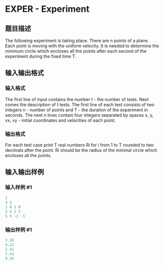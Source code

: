 # EXPER - Experiment

## 题目描述

The following experiment is taking place. There are n points of a plane. Each point is moving with the uniform velocity. It is needed to determine the minimum circle which encloses all the points after each second of the experiment during the fixed time T.

## 输入输出格式

### 输入格式

The first line of input contains the number t - the number of tests. Next comes the description of t tests. The first line of each test consists of two integers n - number of points and T - the duration of the experiment in seconds. The next n lines contain four integers separated by spaces x, y, vx, vy - initial coordinates and velocities of each point.

### 输出格式

For each test case print T real numbers Ri for i from 1 to T rounded to two decimals after the point. Ri should be the radius of the minimal circle which encloses all the points.

## 输入输出样例

### 输入样例 #1

```cpp
1
3 5
1 0 1 0
3 4 1 2
5 5 -2 -1
```


### 输出样例 #1

```cpp
3.16
4.12
5.41
7.43
9.55
```


